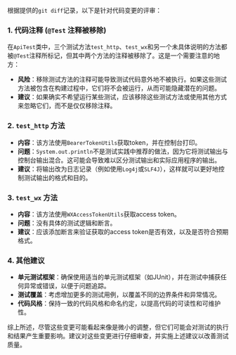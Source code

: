 根据提供的`git diff`记录，以下是针对代码变更的评审：

### 1. 代码注释 (`@Test` 注释被移除)
在`ApiTest`类中，三个测试方法`test_http`、`test_wx`和另一个未具体说明的方法都被`@Test`注释所标记，但其中两个方法的注释被移除了。这是一个需要注意的地方：

- **风险**：移除测试方法的注释可能导致测试代码意外地不被执行。如果这些测试方法被包含在构建过程中，它们将不会被运行，从而可能隐藏潜在的问题。
- **建议**：如果确实不希望运行某些测试，应该移除这些测试方法或使用其他方式来忽略它们，而不是仅仅移除注释。

### 2. `test_http` 方法
- **内容**：该方法使用`BearerTokenUtils`获取token，并在控制台打印。
- **问题**：`System.out.println`不是测试实践中推荐的做法，因为它将测试输出与控制台输出混合。这可能会导致难以区分测试输出和实际应用程序的输出。
- **建议**：将输出改为日志记录（例如使用`Log4j`或`SLF4J`），这样就可以更好地控制测试输出的格式和目的。

### 3. `test_wx` 方法
- **内容**：该方法使用`WXAccessTokenUtils`获取access token。
- **问题**：没有具体的测试逻辑和断言。
- **建议**：应该添加断言来验证获取的access token是否有效，以及是否符合预期格式。

### 4. 其他建议
- **单元测试框架**：确保使用适当的单元测试框架（如JUnit），并在测试中捕获任何异常或错误，以便于问题追踪。
- **测试覆盖**：考虑增加更多的测试用例，以覆盖不同的边界条件和异常情况。
- **代码风格**：保持一致的代码风格和命名约定，以提高代码的可读性和可维护性。

综上所述，尽管这些变更可能看起来像是微小的调整，但它们可能会对测试的执行和结果产生重要影响。建议对这些变更进行仔细审查，并实施上述建议以改善测试质量。